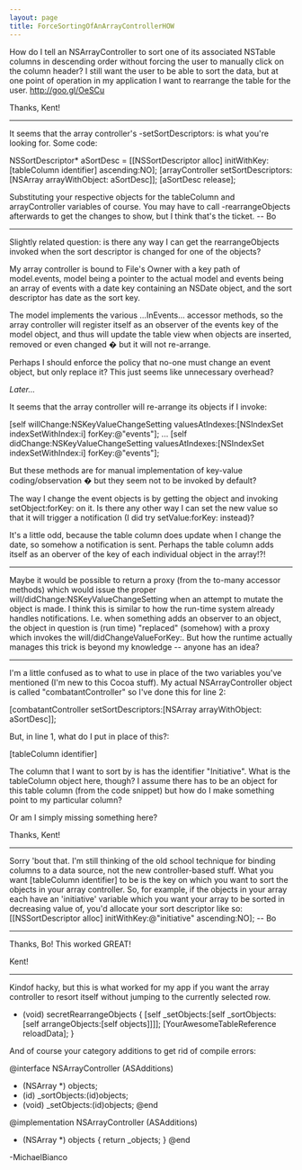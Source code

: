 ```yaml
---
layout: page
title: ForceSortingOfAnArrayControllerHOW
---
```


How do I tell an NSArrayController to sort one of its associated NSTable columns in descending order without forcing the user to manually click on the column header? I still want the user to be able to sort the data, but at one point of operation in my application I want to rearrange the table for the user. http://goo.gl/OeSCu

Thanks,
Kent!

----

It seems that the array controller's     -setSortDescriptors: is what you're looking for.  Some code:
    
NSSortDescriptor* aSortDesc = [[NSSortDescriptor alloc] 
                                                 initWithKey:[tableColumn identifier] ascending:NO];
[arrayController setSortDescriptors:[NSArray arrayWithObject: aSortDesc]];
[aSortDesc release];

Substituting your respective objects for the tableColumn and arrayController variables of course. You may have to call
    -rearrangeObjects afterwards to get the changes to show, but I think that's the ticket.  -- Bo

----

Slightly related question: is there any way I can get the     rearrangeObjects invoked when the sort descriptor is changed for one of the objects?

My array controller is bound to File's Owner with a key path of     model.events, model being a pointer to the actual model and events being an array of events with a     date key containing an NSDate object, and the sort descriptor has     date as the sort key.

The model implements the various ...InEvents... accessor methods, so the array controller will register itself as an observer of the     events key of the model object, and thus will update the table view when objects are inserted,  removed or even changed � but it will not re-arrange.

Perhaps I should enforce the policy that no-one must change an event object, but only replace it? This just seems like unnecessary overhead?

*Later...*

It seems that the array controller will re-arrange its objects if I invoke:
    
[self willChange:NSKeyValueChangeSetting valuesAtIndexes:[NSIndexSet indexSetWithIndex:i] forKey:@"events"];
...
[self didChange:NSKeyValueChangeSetting valuesAtIndexes:[NSIndexSet indexSetWithIndex:i] forKey:@"events"];

But these methods are for manual implementation of key-value coding/observation � but they seem not to be invoked by default?

The way I change the event objects is by getting the object and invoking setObject:forKey: on it. Is there any other way I can set the new value so that it will trigger a notification (I did try setValue:forKey: instead)?

It's a little odd, because the table column does update when I change the date, so somehow a notification is sent. Perhaps the table column adds itself as an oberver of the key of each individual object in the array!?!

----

Maybe it would be possible to return a proxy (from the to-many accessor methods) which would issue the proper will/didChange:NSKeyValueChangeSetting when an attempt to mutate the object is made. I think this is similar to how the run-time system already handles notifications. I.e. when something adds an observer to an object, the object in question is (run time) "replaced" (somehow) with a proxy which invokes the will/didChangeValueForKey:. But how the runtime actually manages this trick is beyond my knowledge -- anyone has an idea?

----

I'm a little confused as to what to use in place of the two variables you've mentioned (I'm new to this Cocoa stuff).  My actual NSArrayController object is called "combatantController" so I've done this for line 2:

    
[combatantController setSortDescriptors:[NSArray arrayWithObject: aSortDesc]];



But, in line 1, what do I put in place of this?:

    
[tableColumn identifier]


The column that I want to sort by is has the identifier "Initiative".  What is the tableColumn object here, though?  I assume there has to be an object for this table column (from the code snippet) but how do I make something point to my particular column?

Or am I simply missing something here?

Thanks,
Kent!

----

Sorry 'bout that.  I'm still thinking of  the old school technique for binding columns to a data source, not the new controller-based stuff.  What you want     [tableColumn identifier] to be is the key on which you want to sort the objects in your array controller.  So, for example, if the objects in your array each have an 'initiative' variable which you want your array to be sorted in decreasing value of, you'd allocate your sort descriptor like so:     [[NSSortDescriptor alloc] initWithKey:@"initiative" ascending:NO];  -- Bo

----

Thanks, Bo!  This worked GREAT!

Kent!

----

Kindof hacky, but this is what worked for my app if you want the array controller to resort itself without jumping to the currently selected row.
    
- (void) secretRearrangeObjects {
	[self _setObjects:[self _sortObjects:[self arrangeObjects:[self objects]]]];
	[YourAwesomeTableReference reloadData];
}


And of course your category additions to get rid of compile errors:
    
@interface NSArrayController (ASAdditions)
- (NSArray *) objects;
- (id) _sortObjects:(id)objects;
- (void) _setObjects:(id)objects;
@end

@implementation NSArrayController (ASAdditions)
- (NSArray *) objects {
	return _objects;
}
@end


-MichaelBianco

